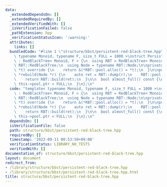 ```yaml
---
data:
  _extendedDependsOn: []
  _extendedRequiredBy: []
  _extendedVerifiedWith: []
  _isVerificationFailed: false
  _pathExtension: hpp
  _verificationStatusIcon: ':warning:'
  attributes:
    links: []
  bundledCode: "#line 1 \"structure/bbst/persistent-red-black-tree.hpp\"\ntemplate<\
    \ typename Monoid, typename F, size_t FULL = 1000 >\nstruct PersistentRedBlackTree\
    \ : RedBlackTree< Monoid, F > {\n  using RBT = RedBlackTree< Monoid, F >;\n  using\
    \ RBT::RedBlackTree;\n  using Node = typename RBT::Node;\n\nprivate:\n  Node *clone(Node\
    \ *t) override {\n    return &(*RBT::pool.alloc() = *t);\n  }\n\npublic:\n  Node\
    \ *rebuild(Node *r) {\n    auto ret = RBT::dump(r);\n    RBT::pool.clear();\n\
    \    return RBT::build(ret);\n  }\n\n  bool almost_full() const {\n    return\
    \ this->pool.ptr < FULL;\n  }\n};\n"
  code: "template< typename Monoid, typename F, size_t FULL = 1000 >\nstruct PersistentRedBlackTree\
    \ : RedBlackTree< Monoid, F > {\n  using RBT = RedBlackTree< Monoid, F >;\n  using\
    \ RBT::RedBlackTree;\n  using Node = typename RBT::Node;\n\nprivate:\n  Node *clone(Node\
    \ *t) override {\n    return &(*RBT::pool.alloc() = *t);\n  }\n\npublic:\n  Node\
    \ *rebuild(Node *r) {\n    auto ret = RBT::dump(r);\n    RBT::pool.clear();\n\
    \    return RBT::build(ret);\n  }\n\n  bool almost_full() const {\n    return\
    \ this->pool.ptr < FULL;\n  }\n};\n"
  dependsOn: []
  isVerificationFile: false
  path: structure/bbst/persistent-red-black-tree.hpp
  requiredBy: []
  timestamp: '2022-09-11 00:53:50+09:00'
  verificationStatus: LIBRARY_NO_TESTS
  verifiedWith: []
documentation_of: structure/bbst/persistent-red-black-tree.hpp
layout: document
redirect_from:
- /library/structure/bbst/persistent-red-black-tree.hpp
- /library/structure/bbst/persistent-red-black-tree.hpp.html
title: structure/bbst/persistent-red-black-tree.hpp
---
```

